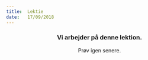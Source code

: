 ```yaml
---
title:  Lektie
date:   17/09/2018
---
```


### <center>Vi arbejder på denne lektion.</center>
<center>Prøv igen senere.</center>